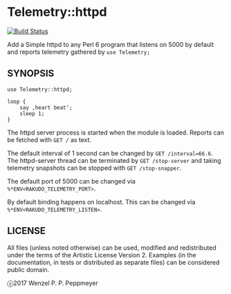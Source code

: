# Telemetry::httpd

[![Build Status](https://travis-ci.org/gfldex/perl6-telemetry-httpd.svg?branch=master)](https://travis-ci.org/gfldex/perl6-telemetry-httpd)

Add a Simple httpd to any Perl 6 program that listens on 5000 by default and
reports telemetry gathered by `use Telemetry;`

## SYNOPSIS

```
use Telemetry::httpd;

loop { 
    say ‚heart beat‘;
    sleep 1;
}
```

The httpd server process is started when the module is loaded. Reports can be
fetched with `GET /` as text.

The default interval of 1 second can be changed by `GET /interval=66.6`. The
httpd-server thread can be terminated by `GET /stop-server` and taking
telemetry snapshots can be stopped with `GET /stop-snapper`.

The default port of 5000 can be changed via `%*ENV<RAKUDO_TELEMETRY_PORT>`.

By default binding happens on localhost. This can be changed via
`%*ENV<RAKUDO_TELEMETRY_LISTEN>`.

## LICENSE

All files (unless noted otherwise) can be used, modified and redistributed
under the terms of the Artistic License Version 2. Examples (in the
documentation, in tests or distributed as separate files) can be considered
public domain.

ⓒ2017 Wenzel P. P. Peppmeyer

